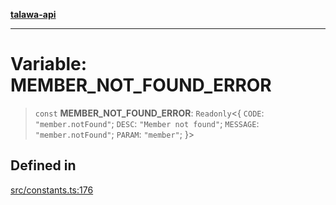[**talawa-api**](../../README.md)

***

# Variable: MEMBER\_NOT\_FOUND\_ERROR

> `const` **MEMBER\_NOT\_FOUND\_ERROR**: `Readonly`\<\{ `CODE`: `"member.notFound"`; `DESC`: `"Member not found"`; `MESSAGE`: `"member.notFound"`; `PARAM`: `"member"`; \}\>

## Defined in

[src/constants.ts:176](https://github.com/Suyash878/talawa-api/blob/095e6964ce2a06c1c30d1acf81b6162203f1db91/src/constants.ts#L176)
